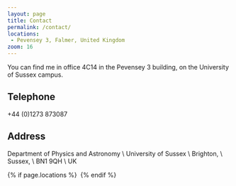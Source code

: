 ```yaml
---
layout: page
title: Contact
permalink: /contact/
locations:
 - Pevensey 3, Falmer, United Kingdom
zoom: 16
---
```


 
You can find me in office 4C14 in the Pevensey 3 building, on the University of Sussex campus.

## Telephone
+44 (0)1273 873087 

## Address
Department of Physics and Astronomy \\
University of Sussex \\
Brighton, \\
Sussex, \\
BN1 9QH \\
UK

{% if page.locations %} 
<img src="http://maps.googleapis.com/maps/api/staticmap?{% for location in page.locations %}{% if forloop.first %}center={{location}}&markers=color:blue%7C{{location}}{% else %}&markers=color:blue%7C{{location}}{% endif %}{% endfor %}&zoom={% if page.zoom %}{{page.zoom}}{% else %}13{% endif %}&size=500x500&scale=1.5&sensor=false&visual_refresh=true" alt="">
{% endif %}
